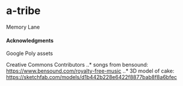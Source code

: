 # a-tribe

Memory Lane


#### Acknowledgments

Google Poly assets

Creative Commons Contributors
..* songs from bensound: https://www.bensound.com/royalty-free-music
..* 3D model of cake: https://sketchfab.com/models/d1b442b228e6422f8877bab8f8a6bfec
